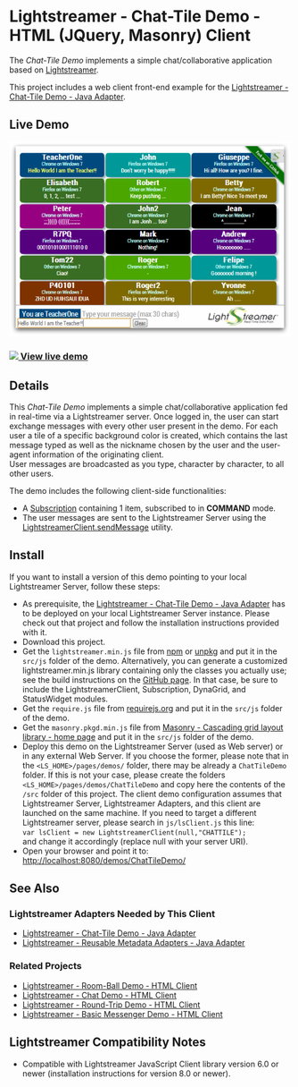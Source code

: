 # Lightstreamer - Chat-Tile Demo - HTML (JQuery, Masonry) Client

<!-- START DESCRIPTION lightstreamer-example-chattile-client-javascript -->
The *Chat-Tile Demo* implements a simple chat/collaborative application based on [Lightstreamer](http://www.lightstreamer.com).

This project includes a web client front-end example for the [Lightstreamer - Chat-Tile Demo - Java Adapter](https://github.com/Lightstreamer/Lightstreamer-example-ChatTile-adapter-java).

## Live Demo
[![screenshot](screen_large.png)](https://demos.lightstreamer.com/ChatTileDemo/)<br>

### [![](http://demos.lightstreamer.com/site/img/play.png) View live demo](https://demos.lightstreamer.com/ChatTileDemo/)

## Details

This *Chat-Tile Demo* implements a simple chat/collaborative application fed in real-time via a Lightstreamer server.
Once logged in, the user can start exchange messages with every other user present in the demo. For each user a tile of a specific background color is created, which contains the last message typed as well as the nickname chosen by the user and the user-agent information of the originating client.<br>
User messages are broadcasted as you type, character by character, to all other users.

The demo includes the following client-side functionalities:
* A [Subscription](https://lightstreamer.com/api/ls-web-client/latest/Subscription.html) containing 1 item, subscribed to in <b>COMMAND</b> mode.
* The user messages are sent to the Lightstreamer Server using the [LightstreamerClient.sendMessage](https://lightstreamer.com/api/ls-web-client/latest/LightstreamerClient.html#sendMessage) utility.

<!-- END DESCRIPTION lightstreamer-example-chattile-client-javascript -->

## Install
If you want to install a version of this demo pointing to your local Lightstreamer Server, follow these steps:
* As prerequisite, the [Lightstreamer - Chat-Tile Demo - Java Adapter](https://github.com/Lightstreamer/Lightstreamer-example-ChatTile-adapter-java) has to be deployed on your local Lightstreamer Server instance. Please check out that project and follow the installation instructions provided with it.
* Download this project.
* Get the `lightstreamer.min.js` file from [npm](https://www.npmjs.com/package/lightstreamer-client-web) or [unpkg](https://unpkg.com/lightstreamer-client-web/lightstreamer.min.js) and put it in the `src/js` folder of the demo.
  Alternatively, you can generate a customized lightstreamer.min.js library containing only the classes you actually use;
  see the build instructions on the [GitHub page](https://github.com/Lightstreamer/Lightstreamer-lib-client-javascript#building).
  In that case, be sure to include the LightstreamerClient, Subscription, DynaGrid, and StatusWidget modules.
* Get the `require.js` file from [requirejs.org](http://requirejs.org/docs/download.html) and put it in the `src/js` folder of the demo.
* Get the `masonry.pkgd.min.js` file from [Masonry - Cascading grid layout library - home page](http://masonry.desandro.com/) and put it in the `src/js` folder of the demo.
* Deploy this demo on the Lightstreamer Server (used as Web server) or in any external Web Server. If you choose the former, please note that in the `<LS_HOME>/pages/demos/` folder, there may be already a `ChatTileDemo` folder. If this is not your case, please create the folders `<LS_HOME>/pages/demos/ChatTileDemo` and copy here the contents of the `/src` folder of this project.
The client demo configuration assumes that Lightstreamer Server, Lightstreamer Adapters, and this client are launched on the same machine. If you need to target a different Lightstreamer server, please search in `js/lsClient.js` this line:<BR/> `var lsClient = new LightstreamerClient(null,"CHATTILE");`<BR/> and change it accordingly (replace null with your server URI).
* Open your browser and point it to: [http://localhost:8080/demos/ChatTileDemo/](http://localhost:8080/demos/ChatTileDemo/)

## See Also

### Lightstreamer Adapters Needed by This Client

<!-- START RELATED_ENTRIES -->
* [Lightstreamer - Chat-Tile Demo -  Java Adapter](https://github.com/Lightstreamer/Lightstreamer-example-ChatTile-adapter-java)
* [Lightstreamer - Reusable Metadata Adapters - Java Adapter](https://github.com/Lightstreamer/Lightstreamer-example-ReusableMetadata-adapter-java)

<!-- END RELATED_ENTRIES -->

### Related Projects

* [Lightstreamer - Room-Ball Demo - HTML Client](https://github.com/Lightstreamer/Lightstreamer-example-RoomBall-client-javascript)
* [Lightstreamer - Chat Demo - HTML Client](https://github.com/Lightstreamer/Lightstreamer-example-Chat-client-javascript)
* [Lightstreamer - Round-Trip Demo - HTML Client](https://github.com/Lightstreamer/Lightstreamer-example-RoundTrip-client-javascript)
* [Lightstreamer - Basic Messenger Demo - HTML Client](https://github.com/Lightstreamer/Lightstreamer-example-Messenger-client-javascript)

## Lightstreamer Compatibility Notes

- Compatible with Lightstreamer JavaScript Client library version 6.0 or newer (installation instructions for version 8.0 or newer).
